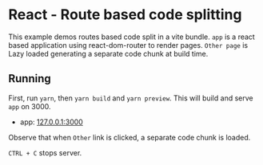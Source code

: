 # React - Route based code splitting

This example demos routes based code split in a vite bundle. `app` is a react based application using react-dom-router to render pages. `Other page` is Lazy loaded generating a separate code chunk at build time.

## Running

First, run `yarn`, then `yarn build` and `yarn preview`. This will build and serve `app` on 3000.

- app: [127.0.0.1:3000](http://127.0.0.1:3000/)

Observe that when `Other` link is clicked, a separate code chunk is loaded.

`CTRL + C` stops server. 
